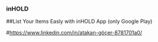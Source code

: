### inHOLD

##List Your Items Easly with inHOLD App (only Google Play)

#https://www.linkedin.com/in/atakan-göçer-8781701a0/

